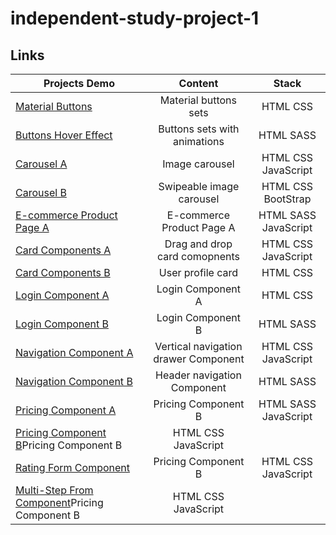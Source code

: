 # independent-study-project-1


## Links

| **Projects Demo** | **Content** | **Stack** |
|-----------|:-------------:|:-------------:|
|[Material Buttons](https://ting-huei-chen.github.io/independent-study-project-1/button-material.html)|Material buttons sets|HTML CSS|
|[Buttons Hover Effect](https://ting-huei-chen.github.io/independent-study-project-1/button.html)|Buttons sets with animations|HTML SASS|
|[Carousel A](https://ting-huei-chen.github.io/independent-study-project-1/carousel-type-a.html)|Image carousel|HTML CSS JavaScript|
|[Carousel B](https://ting-huei-chen.github.io/independent-study-project-1/carousel-type-b.html)|Swipeable image carousel|HTML CSS BootStrap|
|[E-commerce Product Page A](https://ting-huei-chen.github.io/independent-study-project-1/eccomerce-type-a.html)|E-commerce Product Page A|HTML SASS JavaScript|
|[Card Components A](https://ting-huei-chen.github.io/independent-study-project-1/interactive-card-component-type-a.html)|Drag and drop card comopnents|HTML CSS JavaScript|
|[Card Components B](https://ting-huei-chen.github.io/independent-study-project-1/profile-card.html)|User profile card|HTML CSS|
|[Login Component A](https://ting-huei-chen.github.io/independent-study-project-1/login-type-a.html)|Login Component A|HTML CSS|
|[Login Component B](https://ting-huei-chen.github.io/independent-study-project-1/login-type-b.html)|Login Component B|HTML SASS|
|[Navigation Component A](https://ting-huei-chen.github.io/independent-study-project-1/navigation-bar-type-a.html)|Vertical navigation drawer Component|HTML CSS JavaScript|
|[Navigation Component B](https://ting-huei-chen.github.io/independent-study-project-1/navigation-bar-type-b.html)|Header navigation Component|HTML SASS|
|[Pricing Component A](https://ting-huei-chen.github.io/independent-study-project-1/pricing-component-type-a.html)|Pricing Component B|HTML SASS JavaScript|
|[Pricing Component B](https://ting-huei-chen.github.io/independent-study-project-1/pricing-component-type-b.html)Pricing Component B|HTML CSS JavaScript|
|[Rating Form Component](https://ting-huei-chen.github.io/independent-study-project-1/rating-form.html)|Pricing Component B|HTML CSS JavaScript|
|[Multi-Step From Component](https://ting-huei-chen.github.io/independent-study-project-1/multi-step-form.html)Pricing Component B|HTML CSS JavaScript|
